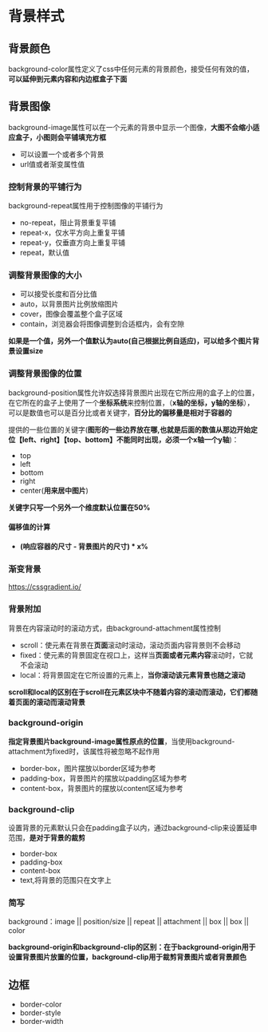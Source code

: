 # 背景样式

## 背景颜色

background-color属性定义了css中任何元素的背景颜色，接受任何有效的<color>值，**可以延伸到元素内容和内边框盒子下面**

## 背景图像

background-image属性可以在一个元素的背景中显示一个图像，**大图不会缩小适应盒子，小图则会平铺填充方框**

- 可以设置一个或者多个背景
- url值或者渐变属性值

### 控制背景的平铺行为

background-repeat属性用于控制图像的平铺行为

- no-repeat，阻止背景重复平铺
- repeat-x，仅水平方向上重复平铺
- repeat-y，仅垂直方向上重复平铺
- repeat，默认值

### 调整背景图像的大小

- 可以接受长度和百分比值
- auto，以背景图片比例放缩图片
- cover，图像会覆盖整个盒子区域
- contain，浏览器会将图像调整到合适框内，会有空隙

**如果是一个值，另外一个值默认为auto(自己根据比例自适应)，可以给多个图片背景设置size**

### 调整背景图像的位置

background-position属性允许奴选择背景图片出现在它所应用的盒子上的位置，在它所在的盒子上使用了一个**坐标系统**来控制位置，（**x轴的坐标，y轴的坐标**），可以是数值也可以是百分比或者关键字，**百分比的偏移量是相对于容器的**

提供的一些位置的关键字(**图形的一些边界放在哪,也就是后面的数值从那边开始定位【left、right】【top、bottom】不能同时出现，必须一个x轴一个y轴**)：

- top
- left
- bottom
- right
- center(**用来居中图片**)

**关键字只写一个另外一个维度默认位置在50%**

#### 偏移值的计算

- **(响应容器的尺寸 - 背景图片的尺寸) * x%**

### 渐变背景

https://cssgradient.io/

### 背景附加

背景在内容滚动时的滚动方式，由background-attachment属性控制

- scroll：使元素在背景在**页面**滚动时滚动，滚动页面内容背景则不会移动
- fixed：使元素的背景固定在视口上，这样当**页面或者元素内容**滚动时，它就不会滚动
- local：将背景固定在它所设置的元素上，**当你滚动该元素背景也随之滚动**

**scroll和local的区别在于scroll在元素区块中不随着内容的滚动而滚动，它们都随着页面的滚动而滚动背景**

### background-origin

**指定背景图片background-image属性原点的位置**，当使用background-attachment为fixed时，该属性将被忽略不起作用

- border-box，图片摆放以border区域为参考
- padding-box，背景图片的摆放以padding区域为参考
- content-box，背景图片的摆放以content区域为参考

### background-clip

设置背景的元素默认只会在padding盒子以内，通过background-clip来设置延申范围，**是对于背景的裁剪**

- border-box
- padding-box
- content-box
- text,将背景的范围只在文字上

### 简写

background：image || position/size || repeat || attachment || box || box || color 

**background-origin和background-clip的区别：在于background-origin用于设置背景图片放置的位置，background-clip用于裁剪背景图片或者背景颜色**

## 边框

- border-color
- border-style
- border-width